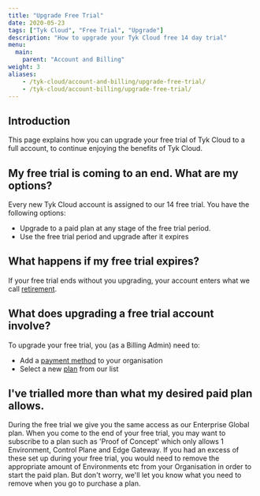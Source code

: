 ```yaml
---
title: "Upgrade Free Trial"
date: 2020-05-23
tags: ["Tyk Cloud", "Free Trial", "Upgrade"]
description: "How to upgrade your Tyk Cloud free 14 day trial"
menu:
  main:
    parent: "Account and Billing"
weight: 3
aliases:
    - /tyk-cloud/account-and-billing/upgrade-free-trial/
    - /tyk-cloud/account-billing/upgrade-free-trial/
---
```


## Introduction

This page explains how you can upgrade your free trial of Tyk Cloud to a full account, to continue enjoying the benefits of Tyk Cloud.

## My free trial is coming to an end. What are my options?

Every new Tyk Cloud account is assigned to our 14 free trial. You have the following options:

* Upgrade to a paid plan at any stage of the free trial period.
* Use the free trial period and upgrade after it expires

## What happens if my free trial expires?

If your free trial ends without you upgrading, your account enters what we call [retirement](/docs/tyk-cloud/troubleshooting-support/glossary/#retirement).

## What does upgrading a free trial account involve?

To upgrade your free trial, you (as a Billing Admin) need to:
* Add a [payment method](/docs/tyk-cloud/account-billing/add-payment-method/) to your organisation
* Select a new [plan](/docs/tyk-cloud/account-billing/plans/) from our list

## I've trialled more than what my desired paid plan allows.

During the free trial we give you the same access as our Enterprise Global plan. When you come to the end of your free trial, you may want to subscribe to a plan such as 'Proof of Concept' which only allows 1 Environment, Control Plane and Edge Gateway. If you had an excess of these set up during your free trial, you would need to remove the appropriate amount of Environments etc from your Organisation in order to start the paid plan. But don't worry, we'll let you know what you need to remove when you go to purchase a plan. 
